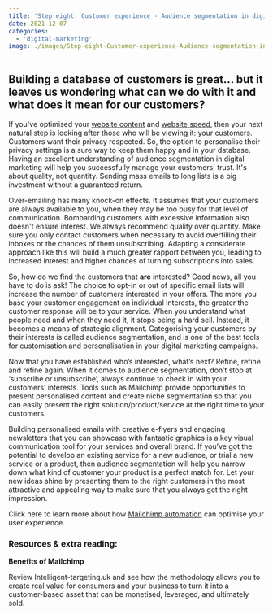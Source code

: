 ```yaml
---
title: 'Step eight: Customer experience - Audience segmentation in digital marketing'
date: 2021-12-07
categories:
  - 'digital-marketing'
image: ./images/Step-eight-Customer-experience-Audience-segmentation-in-digital-marketing.jpg
---
```


## Building a database of customers is great... but it leaves us wondering what can we do with it and what does it mean for our customers?

If you've optimised your [website content](https://ebp-copy.eblue-hosting.co.uk/blog/brand-narratives-and-storytelling/) and [website speed](https://ebp-copy.eblue-hosting.co.uk/blog/mobile-friendly-website-design-a-responsive-website-for-all-devices/), then your next natural step is looking after those who will be viewing it: your customers. Customers want their privacy respected. So, the option to personalise their privacy settings is a sure way to keep them happy and in your database. Having an excellent understanding of audience segmentation in digital marketing will help you successfully manage your customers' trust. It's about quality, not quantity. Sending mass emails to long lists is a big investment without a guaranteed return.

Over-emailing has many knock-on effects. It assumes that your customers are always available to you, when they may be too busy for that level of communication. Bombarding customers with excessive information also doesn't ensure interest. We always recommend quality over quantity. Make sure you only contact customers when necessary to avoid overfilling their inboxes or the chances of them unsubscribing. Adapting a considerate approach like this will build a much greater rapport between you, leading to increased interest and higher chances of turning subscriptions into sales.

So, how do we find the customers that **are** interested? Good news, all you have to do is ask! The choice to opt-in or out of specific email lists will increase the number of customers interested in your offers. The more you base your customer engagement on individual interests, the greater the customer response will be to your service. When you understand what people need and when they need it, it stops being a hard sell. Instead, it becomes a means of strategic alignment. Categorising your customers by their interests is called audience segmentation, and is one of the best tools for customisation and personalisation in your digital marketing campaigns.

Now that you have established who’s interested, what’s next? Refine, refine and refine again. When it comes to audience segmentation, don’t stop at ‘subscribe or unsubscribe’, always continue to check in with your customers’ interests. Tools such as Mailchimp provide opportunities to present personalised content and create niche segmentation so that you can easily present the right solution/product/service at the right time to your customers.

Building personalised emails with creative e-flyers and engaging newsletters that you can showcase with fantastic graphics is a key visual communication tool for your services and overall brand. If you’ve got the potential to develop an existing service for a new audience, or trial a new service or a product, then audience segmentation will help you narrow down what kind of customer your product is a perfect match for. Let your new ideas shine by presenting them to the right customers in the most attractive and appealing way to make sure that you always get the right impression.

Click here to learn more about how [Mailchimp automation](https://ebp-copy.eblue-hosting.co.uk/blog/mailchimp-automation-and-customer-satisfaction/) can optimise your user experience.

### Resources & extra reading:

**Benefits of Mailchimp**

Review Intelligent-targeting.uk and see how the methodology allows you to create real value for consumers and your business to turn it into a customer-based asset that can be monetised, leveraged, and ultimately sold.
